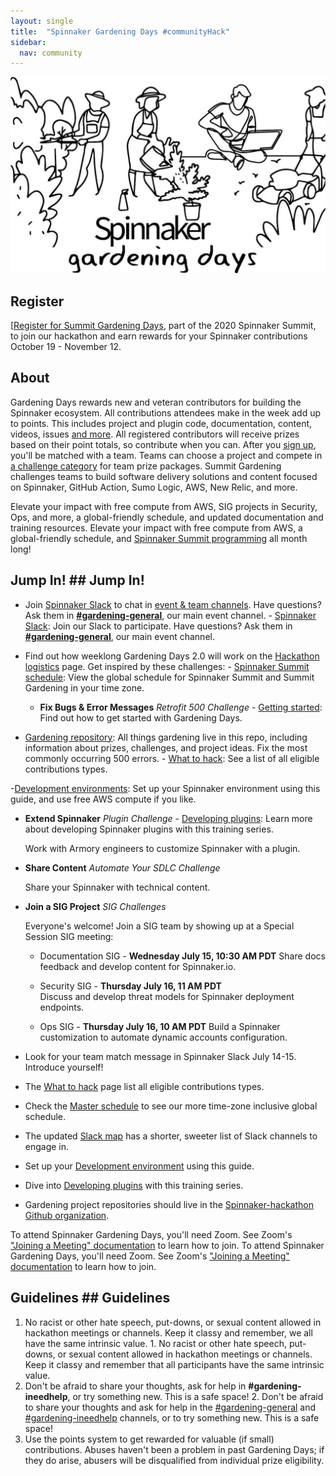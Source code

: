 ```yaml
---
layout: single
title:  "Spinnaker Gardening Days #communityHack"
sidebar:
  nav: community
---
```

![image](SpinnakerGardeningDays.jpg)
## Register
[[Register for Summit Gardening Days](https://events.linuxfoundation.org/spinnaker-summit/register/), part of the 2020 Spinnaker Summit, to join our hackathon and earn rewards for your Spinnaker contributions October 19 - November 12.

## About

Gardening Days rewards new and veteran contributors for building the Spinnaker ecosystem. All contributions attendees make in the week add up to points. This includes project and plugin code, documentation, content, videos, issues [and more](https://spinnaker.io/community/gardening/what-to-hack/). All registered contributors will receive prizes based on their point totals, so contribute when you can. After you [sign up](https://events.linuxfoundation.org/spinnaker-summit/register/), you'll be matched with a team. Teams can choose a project and compete in [a challenge category](https://github.com/spinnaker-hackathon/gardening/blob/master/challenges.md) for team prize packages. Summit Gardening challenges teams to build software delivery solutions and content focused on Spinnaker, GitHub Action, Sumo Logic, AWS, New Relic, and more.


Elevate your impact with free compute from AWS, SIG projects in Security, Ops, and more, a global-friendly schedule, and updated documentation and training resources.	Elevate your impact with free compute from AWS, a global-friendly schedule, and [Spinnaker Summit programming](https://events.linuxfoundation.org/spinnaker-summit/program/schedule/) all month long!


## Jump In!	## Jump In!
- Join [Spinnaker Slack](https://join.spinnaker.io) to chat in [event & team channels](slack-map.md). Have questions? Ask them in [__#gardening-general__](https://spinnakerteam.slack.com/archives/CV4A90DPF), our main event channel.	- [Spinnaker Slack](https://join.spinnaker.io): Join our Slack to participate. Have questions? Ask them in [__#gardening-general__](https://spinnakerteam.slack.com/archives/CV4A90DPF), our main event channel.
- Find out how weeklong Gardening Days 2.0 will work on the [Hackathon logistics](hack-logistics.md) page. Get inspired by these challenges:	- [Spinnaker Summit schedule](https://events.linuxfoundation.org/spinnaker-summit/program/schedule/): View the global schedule for Spinnaker Summit and Summit Gardening in your time zone.
  - **Fix Bugs & Error Messages** _Retrofit 500 Challenge_ 	- [Getting started](https://github.com/spinnaker-hackathon/gardening/blob/master/getting-started.md): Find out how to get started with Gardening Days.

- [Gardening repository](https://github.com/spinnaker-hackathon/gardening): All things gardening live in this repo, including information about prizes, challenges, and project ideas.
    Fix the most commonly occurring 500 errors.	- [What to hack](what-to-hack.md): See a list of all eligible contributions types.

-[Development environments](dev-environment.md): Set up your Spinnaker environment using this guide, and use free AWS compute if you like.
  - **Extend Spinnaker** _Plugin Challenge_	- [Developing plugins](developing-plugins.md): Learn more about developing Spinnaker plugins with this training series.

    Work with Armory engineers to customize Spinnaker with a plugin.

  - **Share Content** _Automate Your SDLC Challenge_

    Share your Spinnaker with technical content.

  - **Join a SIG Project** _SIG Challenges_ 	

    Everyone's welcome! Join a SIG team by showing up at a Special Session SIG meeting:
    - Documentation SIG - **Wednesday July 15, 10:30 AM PDT**
      Share docs feedback and develop content for Spinnaker.io.

    - Security SIG - **Thursday July 16, 11 AM PDT** 	
      Discuss and develop threat models for Spinnaker deployment endpoints.

    - Ops SIG - **Thursday July 16, 10 AM PDT**
      Build a Spinnaker customization to automate dynamic accounts configuration.
- Look for your team match message in Spinnaker Slack July 14-15. Introduce yourself!
- The [What to hack](what-to-hack.md) page list all eligible contributions types.
- Check the [Master schedule](schedule.md) to see our more time-zone inclusive global schedule.
- The updated [Slack map](slack-map.md) has a shorter, sweeter list of Slack channels to engage in.
- Set up your [Development environment](dev-environment.md) using this guide.
- Dive into [Developing plugins](developing-plugins.md) with this training series.
- Gardening project repositories should live in the [Spinnaker-hackathon Github organization](https://github.com/spinnaker-hackathon).


To attend Spinnaker Gardening Days, you'll need Zoom. See Zoom's ["Joining a Meeting" documentation](https://support.zoom.us/hc/en-us/articles/201362193-Joining-a-Meeting) to learn how to join.	To attend Spinnaker Gardening Days, you'll need Zoom. See Zoom's ["Joining a Meeting" documentation](https://support.zoom.us/hc/en-us/articles/201362193-Joining-a-Meeting) to learn how to join.


## Guidelines	## Guidelines
1. No racist or other hate speech, put-downs, or sexual content allowed in hackathon meetings or channels. Keep it classy and remember, we all have the same intrinsic value.	1. No racist or other hate speech, put-downs, or sexual content allowed in hackathon meetings or channels. Keep it classy and remember that all participants have the same intrinsic value.
2. Don't be afraid to share your thoughts, ask for help in __#gardening-ineedhelp__, or try something new. This is a safe space!	2. Don't be afraid to share your thoughts and ask for help in the [#gardening-general](https://spinnakerteam.slack.com/archives/CV4A90DPF) and [#gardening-ineedhelp](https://spinnakerteam.slack.com/archives/CURFZGL2E) channels, or to try something new. This is a safe space!
3. Use the points system to get rewarded for valuable (if small) contributions. Abuses haven't been a problem in past Gardening Days; if they do arise, abusers will be disqualified from individual prize eligibility.
